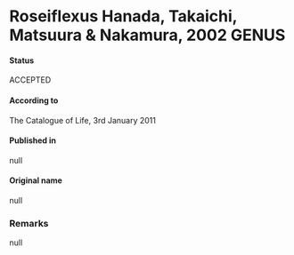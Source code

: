 # Roseiflexus Hanada, Takaichi, Matsuura & Nakamura, 2002 GENUS

#### Status
ACCEPTED

#### According to
The Catalogue of Life, 3rd January 2011

#### Published in
null

#### Original name
null

### Remarks
null